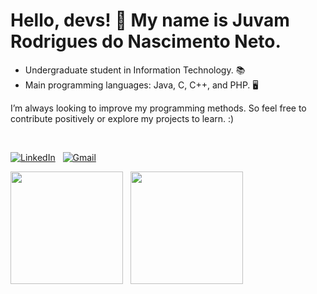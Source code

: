 <h1>Hello, devs! 👋 My name is Juvam Rodrigues do Nascimento Neto.</h1>

<ul>
  <li>Undergraduate student in Information Technology. 📚</li>
  <li>Main programming languages: Java, C, C++, and PHP. 🖥️</li>
</ul>  
<p>I’m always looking to improve my programming methods. So feel free to contribute positively or explore my projects to learn. :)</p>
<br>

[![LinkedIn](https://img.shields.io/badge/LinkedIn-0077B5?style=for-the-badge&logo=linkedin&logoColor=white)](https://www.linkedin.com/in/juvamrodrigues/)
&nbsp;
[![Gmail](https://img.shields.io/badge/Gmail-ce3d37?style=for-the-badge&logo=gmail&logoColor=white)](mailto:juvamrodrigues17@gmail.com)
<br>
<div style="display: flex">
  <img height="180" src="https://github-readme-stats.vercel.app/api?username=Juvam-Rodrigues&show_icons=true&theme=tokyonight&rank_icon=github" "/>
    &nbsp;&nbsp;&nbsp;
  <img height="180" src="https://github-readme-stats.vercel.app/api/top-langs?username=Juvam-Rodrigues&theme=tokyonight&layout=compact&langs_count=8&card_width=340" />
</div>
